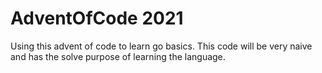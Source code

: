 # AdventOfCode 2021

Using this advent of code to learn go basics. This code will be very naive and has the solve purpose of learning the language.
